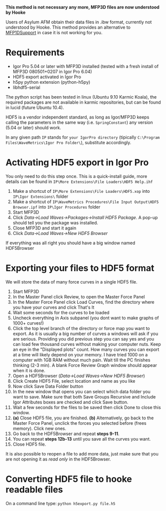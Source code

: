 **This method is not necessary any more, MFP3D files are now understood by Hooke**

Users of Asylum AFM obtain their data files in .ibw format, currently not understood by Hooke. This method provides an alternative to [MFP1DSupport](http://code.google.com/p/hooke/wiki/Mfp1dSupport) in case it is not working for you.

# Requirements #
  * Igor Pro 5.04 or later with MFP3D installed (tested with a fresh install of MFP3D 080501+0207 in Igor Pro 6.04)
  * HDF5 export activated in Igor Pro
  * h5py python extension (python-h5py)
  * libhdf5-serial

The python script has been tested in linux (Ubuntu 9.10 Karmic Koala), the required packages are not available in karmic repositories, but can be found in lucid (future Ubuntu 10.4).

HDF5 is a vendor independent standard, as long as Igor/MFP3D keeps calling the parameters in the same way (i.e. `SpringConstant`) any version (5.04 or later) should work.

In any given path `IP` stands for `your IgorPro directory` (tipically `C:\Program Files\WaveMetrics\Igor Pro Folder\`), substitute accordingly.


# Activating HDF5 export in Igor Pro #
You only need to do this step once.
This is a quick-install guide, more details can be found in `IP\More Extensions\File Loaders\HDF5 Help.ihf`

  1. Make a shortcut of `IP\More Extensions\File Loaders\HDF5.xop` into `IP\Igor Extensions\` folder
  1. Make a shortcut of `IP\WaveMetrics Procedures\File Input Output\HDF5 Browser.ipf` into `IP\Igor Procedures` folder
  1. Start MFP3D
  1. Click _Data->Load Waves->Packages->Install HDF5 Package_. A pop-up should tell you the package was installed.
  1. Close MFP3D and start it again
  1. Click _Data->Load Waves->New HDF5 Browser_

If everything was all right you should have a big window named HDF5Browser

# Exporting your files to HDF5 format #

We will store the data of many force curves in a single HDF5 file.

  1. Start MFP3D
  1. In the Master Panel click Review, to open the Master Force Panel
  1. In the Master Force Panel click Load Curves, find the directory where you have your curves and click That's It
  1. Wait some seconds for the curves to be loaded
  1. Uncheck everything in Axis subpanel (you dont want to make graphs of 1000+ curves!)
  1. Click the top level branch of the directory or force map you want to export. As it is usually a big number of curves a windows will ask if you are serious. Providing you did previous step you can say yes and you can load few thousand curves without making your computer nuts. Keep an eye in the "Displayed plots" count. How many curves you can export at a time will likely depend on your memory. I have tried 1000 on a computer with 1GB RAM without much pain. Wait till the PC finishes thinking (2-3 min). A blank Force Review Graph window should appear when it is done.
  1. Open a HDF5Browser (_Data->Load Waves->New HDF5 Browser_)
  1. Click Create HDF5 File, select location and name as you like
  1. Now click Save Data Folder button
  1. In the new window that opens you can select which data folder you want to save. Make sure that both Save Groups Recursive and Include Igor Attributes boxes are checked and click Save button.
  1. Wait a few seconds for the files to be saved then click Done to close this window.
  1. **(a)** Close HDF5 file, you are finished. **(b)** Alternatively, go back to the Master Force Panel, unclick the forces you selected before (frees memory). Click new ones.
  1. Go back to the HDF5Browser and repeat **steps 9-11**.
  1. You can repeat **steps 12b-13** until you save all the curves you want.
  1. Close HDF5 file.

It is also possible to reopen a file to add more data, just make sure that you are not opening it as _read only_ in the HDF5Browser.

# Converting HDF5 file to hooke readable files #

On a command line type: `python h5export.py file.h5`